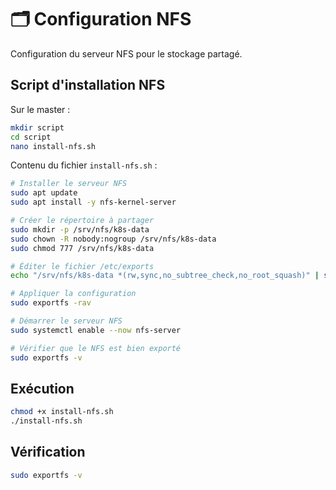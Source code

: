 # 🗂️ Configuration NFS

Configuration du serveur NFS pour le stockage partagé.

## Script d'installation NFS

Sur le master :

```bash
mkdir script
cd script
nano install-nfs.sh
```

Contenu du fichier `install-nfs.sh` :

```bash
# Installer le serveur NFS
sudo apt update
sudo apt install -y nfs-kernel-server

# Créer le répertoire à partager
sudo mkdir -p /srv/nfs/k8s-data
sudo chown -R nobody:nogroup /srv/nfs/k8s-data
sudo chmod 777 /srv/nfs/k8s-data

# Éditer le fichier /etc/exports
echo "/srv/nfs/k8s-data *(rw,sync,no_subtree_check,no_root_squash)" | sudo tee -a /etc/exports

# Appliquer la configuration
sudo exportfs -rav

# Démarrer le serveur NFS
sudo systemctl enable --now nfs-server

# Vérifier que le NFS est bien exporté
sudo exportfs -v
```

## Exécution

```bash
chmod +x install-nfs.sh
./install-nfs.sh
```

## Vérification

```bash
sudo exportfs -v
```
